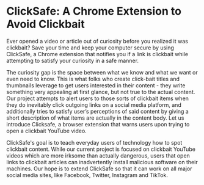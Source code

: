 # ClickSafe: A Chrome Extension to Avoid Clickbait

Ever opened a video or article out of curiosity before you realized it was clickbait? Save your time and keep your computer secure by using ClickSafe, a Chrome extension that notifies you if a link is clickbait while attempting to satisfy your curiosity in a safe manner.

The curiosity gap is the space between what we know and what we want or even need to know. This is what folks who create click-bait titles and thumbnails leverage to get users interested in their content - they write something very appealing at first glance, but not true to the actual content. Our project attempts to alert users to those sorts of clickbait items when they do inevitably click outgoing links on a social media platform, and additionally tries to satisfy user’s perceptions of said content by giving a short description of what items are actually in the content body. Let us introduce Clicksafe, a browser extension that warns users upon trying to open a clickbait YouTube video.

ClickSafe's goal is to teach everyday users of technology how to spot clickbait content. While our current project is focused on clickbait YouTube videos which are more irksome than actually dangerous, users that open links to clickbait articles can inadvertently install malicious software on their machines. Our hope is to extend ClickSafe so that it can work on all major social media sites, like Facebook, Twitter, Instagram and TikTok.
